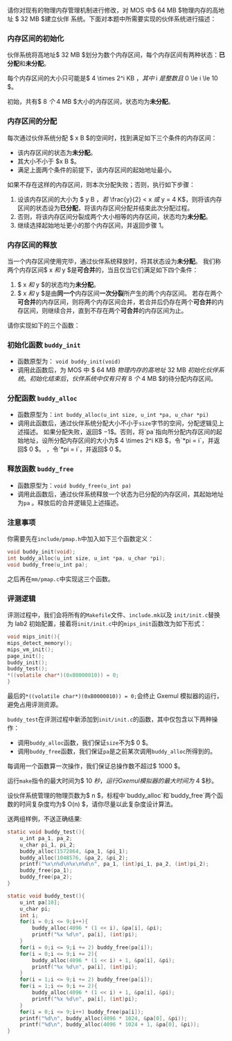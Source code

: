 请你对现有的物理内存管理机制进行修改，对 MOS 中$ 64 MB $物理内存的高地址 $ 32 MB $建立伙伴
系统。下面对本题中所需要实现的伙伴系统进行描述：

### 内存区间的初始化

伙伴系统将高地址$ 32 MB $划分为数个内存区间，每个内存区间有两种状态：**已分配**和**未分配**。

每个内存区间的大小只可能是$ 4 \times 2^i KB $，其中$ i $是整数且$ 0 \le i \le 10 $。

初始，共有$ 8 $个$ 4 MB $大小的内存区间，状态均为**未分配**。

### 内存区间的分配

每次通过伙伴系统分配 $ x B $的空间时，找到满足如下三个条件的内存区间：

- 该内存区间的状态为**未分配**。
- 其大小不小于 $x B $。
- 满足上面两个条件的前提下，该内存区间的起始地址最小。

如果不存在这样的内存区间，则本次分配失败；否则，执行如下步骤：

1. 设该内存区间的大小为 $ y B $，若$ \frac{y}{2} < x $或$ y = 4 K$，则将该内存区间的状态设为**已分配**，将该内存区间分配并结束此次分配过程。
2. 否则，将该内存区间分裂成两个大小相等的内存区间，状态均为**未分配**。
3. 继续选择起始地址更小的那个内存区间，并返回步骤 1。

### 内存区间的释放

当一个内存区间使用完毕，通过伙伴系统释放时，将其状态设为**未分配**。
我们称两个内存区间$ x $和$ y $是**可合并**的，当且仅当它们满足如下四个条件：

1. $ x $和$ y $的状态均为**未分配**。
2. $ x $和$ y $是由**同一个**内存区间**一次分裂**所产生的两个内存区间。
   若存在两个**可合并**的内存区间，则将两个内存区间合并，若合并后仍存在两个**可合并**的内存区间，则继续合并，直到不存在两个**可合并**的内存区间为止。

请你实现如下的三个函数：

### 初始化函数 `buddy_init`

- 函数原型为： `void buddy_init(void)`
- 调用此函数后，为 MOS 中 $ 64 MB $物理内存的高地址$ 32 MB $初始化伙伴系统。初始化结束后，伙伴系统中仅有只有$ 8 $个$ 4 MB $的待分配内存区间。

### 分配函数 `buddy_alloc`

- 函数原型为：`int buddy_alloc(u_int size, u_int *pa, u_char *pi)`
- 调用此函数后，通过伙伴系统分配大小不小于`size`字节的空间，分配逻辑见上述描述。
  如果分配失败，返回$ −1$。否则，将`pa`指向所分配内存区间的起始地址，设所分配内存区间的大小为$ 4 \times 2^i KB $，令`*pi = i`，并返回$ 0 $。
  ，令`*pi = i`，并返回$ 0 $。

### 释放函数 `buddy_free`

- 函数原型为：`void buddy_free(u_int pa)`
- 调用此函数后，通过伙伴系统释放一个状态为已分配的内存区间，其起始地址为`pa` 。释放后的合并逻辑见上述描述。

### 注意事项

你需要先在`include/pmap.h`中加入如下三个函数定义：

```c
void buddy_init(void);
int buddy_alloc(u_int size, u_int *pa, u_char *pi); 
void buddy_free(u_int pa);
```

之后再在`mm/pmap.c`中实现这三个函数。

### 评测逻辑

评测过程中，我们会将所有的`Makefile`文件、`include.mk`以及 `init/init.c`替换为 lab2 初始配置，接着将`init/init.c`中的`mips_init`函数改为如下形式：

```c
void mips_init(){
mips_detect_memory(); 
mips_vm_init();
page_init(); 
buddy_init(); 
buddy_test();
*((volatile char*)(0xB0000010)) = 0; 
}
```

最后的`*((volatile char*)(0xB0000010)) = 0;`会终止 Gxemul 模拟器的运行，避免占用评测资源。

`buddy_test`在评测过程中新添加到`init/init.c`的函数，其中仅包含以下两种操作：

- 调用`buddy_alloc`函数，我们保证`size`不为$ 0 $。
- 调用`buddy_free`函数，我们保证`pa`是之前某次调用`buddy_alloc`所得到的。

每调用一个函数算一次操作，我们保证总操作数不超过$ 1000 $。

运行`make`指令的最大时间为$ 10 $秒，运行Gxemul模拟器的最大时间为$ 4 $秒。

设伙伴系统管理的物理页数为$ n $，标程中`buddy_alloc`和`buddy_free`两个函数的时间复杂度均为$ O(n) $，请你尽量以此复杂度设计算法。

送两组样例，不送正确结果:

```c
static void buddy_test(){
    u_int pa_1, pa_2;
    u_char pi_1, pi_2;
    buddy_alloc(1572864, &pa_1, &pi_1);
    buddy_alloc(1048576, &pa_2, &pi_2);
    printf("%x\n%d\n%x\n%d\n", pa_1, (int)pi_1, pa_2, (int)pi_2);
    buddy_free(pa_1);
    buddy_free(pa_2);
}
```

```c
static void buddy_test(){
    u_int pa[10];
    u_char pi;
    int i;
    for(i = 0;i <= 9;i++){
    	buddy_alloc(4096 * (1 << i), &pa[i], &pi);
    	printf("%x %d\n", pa[i], (int)pi);
    }
    for(i = 0;i <= 9;i += 2) buddy_free(pa[i]);
    for(i = 0;i <= 9;i += 2){
    	buddy_alloc(4096 * (1 << i) + 1, &pa[i], &pi);
   		printf("%x %d\n", pa[i], (int)pi);
    }
    for(i = 1;i <= 9;i += 2) buddy_free(pa[i]);
    for(i = 1;i <= 9;i += 2){
    	buddy_alloc(4096 * (1 << i) + 1, &pa[i], &pi);
    	printf("%x %d\n", pa[i], (int)pi);
    }
    for(i = 0;i <= 9;i++) buddy_free(pa[i]);
    printf("%d\n", buddy_alloc(4096 * 1024, &pa[0], &pi));
    printf("%d\n", buddy_alloc(4096 * 1024 + 1, &pa[0], &pi));
}

```


